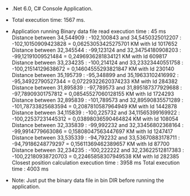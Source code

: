 * .Net 6.0, C# Console Application.

* Total execution time: 1567 ms.

* Application running
Binary data file read execution time : 45 ms
 Distance between 34,544909 : -102,100843 and 34,5450325012207 : -102,10150909423828 = 0,06253053425275701 KM with Id 1017652
 Distance between 32,345544 : -99,123124 and 32,34754180908203 : -99,12191009521484 = 0,2496936281834121 KM with Id 609817
 Distance between 33,234235 : -100,214124 and 33,23323440551758 : -100,21514129638672 = 0,14604555293821847 KM with Id 230140
 Distance between 35,195739 : -95,348899 and 35,19633102416992 : -95,34922790527344 = 0,07229322620374233 KM with Id 284382
 Distance between 31,895839 : -97,789573 and 31,895187377929688 : -97,78909301757812 = 0,08545527060128155 KM with Id 1724293
 Distance between 32,895839 : -101,789573 and 32,89590835571289 : -101,78733825683594 = 0,2087810587964949 KM with Id 1442878
 Distance between 34,115839 : -100,225732 and 34,11565399169922 : -100,22537231445312 = 0,03898036590464824 KM with Id 108054
 Distance between 32,335839 : -99,992232 and 32,33456802368164 : -99,9914779663086 = 0,15808047563447697 KM with Id 1247417
 Distance between 33,535339 : -94,792232 and 33,53670883178711 : -94,79186248779297 = 0,15611369462389657 KM with Id 87700
 Distance between 32,234235 : -100,222222 and 32,23622512817383 : -100,22180938720703 = 0,22465858307949538 KM with Id 282385
Closest position calculation execution time : 3958 ms
Total execution time : 4003 ms


* Note: Just put the binary data file in bin DIR before running the application.
